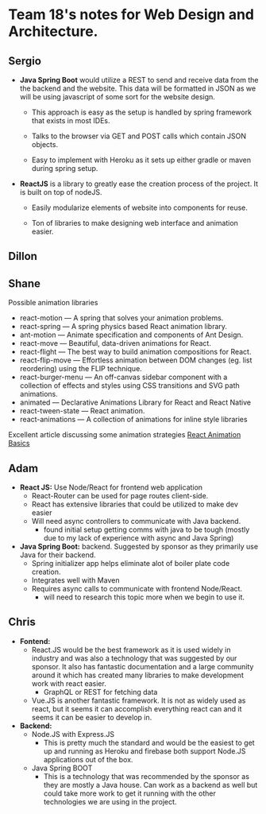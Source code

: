 # Team 18's notes for Web Design and Architecture.

## Sergio

- **Java Spring Boot** would utilize a REST to send and receive data from the the backend and the website. This data will be formatted in JSON as we will be using javascript of some sort for the website design.
  
  - This approach is easy as the setup is handled by spring framework that exists in most IDEs.

  - Talks to the browser via GET and POST calls which contain JSON objects.

  - Easy to implement with Heroku as it sets up either gradle or maven during spring setup.

- **ReactJS** is a library to greatly ease the creation process of the project. It is built on top of nodeJS.
  
  - Easily modularize elements of website into components for reuse.

  - Ton of libraries to make designing web interface and animation easier.

## Dillon

## Shane
Possible animation libraries
* react-motion — A spring that solves your animation problems.
* react-spring — A spring physics based React animation library.
* ant-motion — Animate specification and components of Ant Design.
* react-move — Beautiful, data-driven animations for React.
* react-flight — The best way to build animation compositions for React.
* react-flip-move — Effortless animation between DOM changes (eg. list reordering) using the FLIP technique.
* react-burger-menu — An off-canvas sidebar component with a collection of effects and styles using CSS transitions and SVG path animations.
* animated — Declarative Animations Library for React and React Native
* react-tween-state — React animation.
* react-animations — A collection of animations for inline style libraries

Excellent article discussing some animation strategies [React Animation Basics](https://medium.com/hackernoon/5-ways-to-animate-a-reactjs-app-in-2019-56eb9af6e3bf)

## Adam

- **React JS:**  Use Node/React for frontend web application
  -  React-Router can be used for page routes client-side.
  -  React has extensive libraries that could be utilized to make dev easier
  -  Will need async controllers to communicate with Java backend.
      - found initial setup getting comms with java to be tough (mostly due to my lack of experience with async and Java Spring)
- **Java Spring Boot:** backend. Suggested by sponsor as they primarily use Java for their backend.
  - Spring initializer app helps eliminate alot of boiler plate code creation.  
  - Integrates well with Maven
  - Requires async calls to communicate with frontend Node/React.
      - will need to research this topic more when we begin to use it.

## Chris
- **Fontend:** 
  - React.JS would be the best framework as it is used widely in industry and was also a technology that was suggested by our sponsor. It also has fantastic documentation and a large community around it which has created many libraries to make development work with react easier.
    -  GraphQL or REST for fetching data
  - Vue.JS is another fantastic framework. It is not as widely used as react, but it seems it can accomplish everything react can and it seems it can be easier to develop in.
- **Backend:** 
  - Node.JS with Express.JS
    - This is pretty much the standard and would be the easiest to get up and running as Heroku and firebase both support Node.JS applications out of the box.
   - Java Spring BOOT
      - This is a technology that was recommended by the sponsor as they are mostly a Java house. Can work as a backend as well but could take more work to get it running with the other technologies we are using in the project.
